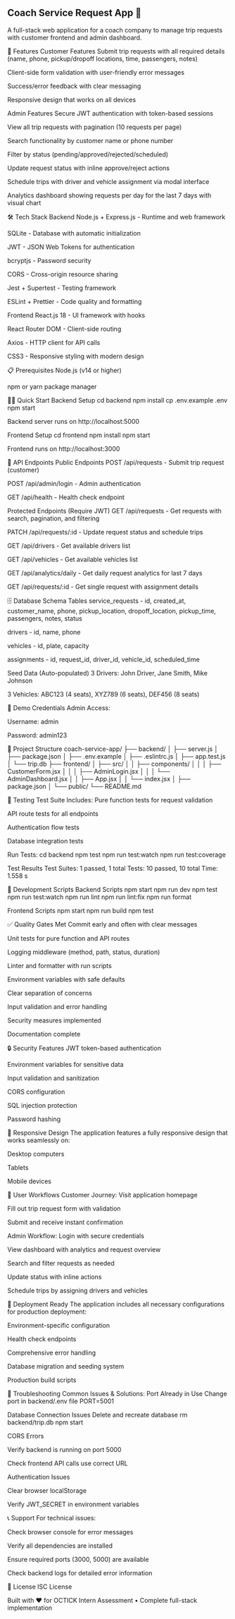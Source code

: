 ## Coach Service Request App 🚌

A full-stack web application for a coach company to manage trip requests with customer frontend and admin dashboard.

🚀 Features
Customer Features
Submit trip requests with all required details (name, phone, pickup/dropoff locations, time, passengers, notes)

Client-side form validation with user-friendly error messages

Success/error feedback with clear messaging

Responsive design that works on all devices

Admin Features
Secure JWT authentication with token-based sessions

View all trip requests with pagination (10 requests per page)

Search functionality by customer name or phone number

Filter by status (pending/approved/rejected/scheduled)

Update request status with inline approve/reject actions

Schedule trips with driver and vehicle assignment via modal interface

Analytics dashboard showing requests per day for the last 7 days with visual chart

🛠 Tech Stack
Backend
Node.js + Express.js - Runtime and web framework

SQLite - Database with automatic initialization

JWT - JSON Web Tokens for authentication

bcryptjs - Password security

CORS - Cross-origin resource sharing

Jest + Supertest - Testing framework

ESLint + Prettier - Code quality and formatting

Frontend
React.js 18 - UI framework with hooks

React Router DOM - Client-side routing

Axios - HTTP client for API calls

CSS3 - Responsive styling with modern design

📋 Prerequisites
Node.js (v14 or higher)

npm or yarn package manager

🏃‍♂️ Quick Start
Backend Setup
cd backend
npm install
cp .env.example .env
npm start

Backend server runs on http://localhost:5000

Frontend Setup
cd frontend
npm install
npm start

Frontend runs on http://localhost:3000

🔌 API Endpoints
Public Endpoints
POST /api/requests - Submit trip request (customer)

POST /api/admin/login - Admin authentication

GET /api/health - Health check endpoint

Protected Endpoints (Require JWT)
GET /api/requests - Get requests with search, pagination, and filtering

PATCH /api/requests/:id - Update request status and schedule trips

GET /api/drivers - Get available drivers list

GET /api/vehicles - Get available vehicles list

GET /api/analytics/daily - Get daily request analytics for last 7 days

GET /api/requests/:id - Get single request with assignment details

🗄️ Database Schema
Tables
service_requests - id, created_at, customer_name, phone, pickup_location, dropoff_location, pickup_time, passengers, notes, status

drivers - id, name, phone

vehicles - id, plate, capacity

assignments - id, request_id, driver_id, vehicle_id, scheduled_time

Seed Data (Auto-populated)
3 Drivers: John Driver, Jane Smith, Mike Johnson

3 Vehicles: ABC123 (4 seats), XYZ789 (6 seats), DEF456 (8 seats)

🔐 Demo Credentials
Admin Access:

Username: admin

Password: admin123

📁 Project Structure
coach-service-app/
├── backend/
│ ├── server.js
│ ├── package.json
│ ├── .env.example
│ ├── .eslintrc.js
│ ├── app.test.js
│ └── trip.db
├── frontend/
│ ├── src/
│ │ ├── components/
│ │ │ ├── CustomerForm.jsx
│ │ │ ├── AdminLogin.jsx
│ │ │ └── AdminDashboard.jsx
│ │ ├── App.jsx
│ │ └── index.jsx
│ ├── package.json
│ └── public/
└── README.md

🧪 Testing
Test Suite Includes:
Pure function tests for request validation

API route tests for all endpoints

Authentication flow tests

Database integration tests

Run Tests:
cd backend
npm test
npm run test:watch
npm run test:coverage

Test Results
Test Suites: 1 passed, 1 total
Tests: 10 passed, 10 total
Time: 1.558 s

🚀 Development Scripts
Backend Scripts
npm start
npm run dev
npm test
npm run test:watch
npm run lint
npm run lint:fix
npm run format

Frontend Scripts
npm start
npm run build
npm test

✅ Quality Gates Met
Commit early and often with clear messages

Unit tests for pure function and API routes

Logging middleware (method, path, status, duration)

Linter and formatter with run scripts

Environment variables with safe defaults

Clear separation of concerns

Input validation and error handling

Security measures implemented

Documentation complete

🔒 Security Features
JWT token-based authentication

Environment variables for sensitive data

Input validation and sanitization

CORS configuration

SQL injection protection

Password hashing

📱 Responsive Design
The application features a fully responsive design that works seamlessly on:

Desktop computers

Tablets

Mobile devices

🎯 User Workflows
Customer Journey:
Visit application homepage

Fill out trip request form with validation

Submit and receive instant confirmation

Admin Workflow:
Login with secure credentials

View dashboard with analytics and request overview

Search and filter requests as needed

Update status with inline actions

Schedule trips by assigning drivers and vehicles

🚀 Deployment Ready
The application includes all necessary configurations for production deployment:

Environment-specific configuration

Health check endpoints

Comprehensive error handling

Database migration and seeding system

Production build scripts

🐛 Troubleshooting
Common Issues & Solutions:
Port Already in Use
Change port in backend/.env file
PORT=5001

Database Connection Issues
Delete and recreate database
rm backend/trip.db
npm start

CORS Errors

Verify backend is running on port 5000

Check frontend API calls use correct URL

Authentication Issues

Clear browser localStorage

Verify JWT_SECRET in environment variables

📞 Support
For technical issues:

Check browser console for error messages

Verify all dependencies are installed

Ensure required ports (3000, 5000) are available

Check backend logs for detailed error information

📄 License
ISC License

Built with ❤️ for OCTICK Intern Assessment • Complete full-stack implementation
